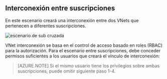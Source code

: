 ## <a name="peering-across-subscriptions"></a>Interconexión entre suscripciones

En este escenario creará una interconexión entre dos VNets que pertenecen a diferentes suscripciones.

![escenario de sub cruzada](./media/virtual-networks-create-vnetpeering-scenario-crosssub-include/figure01.PNG)

VNet interconexión se basa en el control de acceso basado en roles (RBAC) para la autorización. Para el escenario entre suscripciones, debe conceder permisos suficientes a los usuarios que creará el vínculo de interconexión:

> [AZURE.NOTE] Si el mismo usuario tiene los privilegios sobre ambas suscripciones, puede omitir siguiente paso 1-4.
